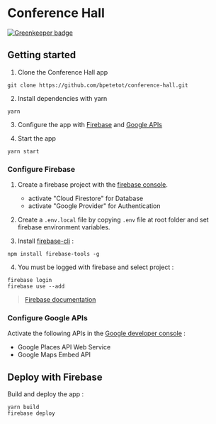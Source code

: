 # Conference Hall

[![Greenkeeper badge](https://badges.greenkeeper.io/bpetetot/conference-hall.svg)](https://greenkeeper.io/)

## Getting started

1. Clone the Conference Hall app
```
git clone https://github.com/bpetetot/conference-hall.git
```

2. Install dependencies with yarn
```
yarn
```

3. Configure the app with [Firebase](#configure-firebase) and [Google APIs](#configure-google-apis)

4. Start the app
```
yarn start
```

### Configure Firebase

1. Create a firebase project with the [firebase console](https://console.firebase.google.com).
   - activate "Cloud Firestore" for Database
   - activate "Google Provider" for Authentication

2. Create a `.env.local` file by copying `.env` file at root folder and set firebase environment variables.

3. Install [firebase-cli](https://firebase.google.com/docs/cli/) :
```
npm install firebase-tools -g
```

4. You must be logged with firebase and select project :
```
firebase login
firebase use --add
```

> [Firebase documentation](https://firebase.google.com/docs/web)

### Configure Google APIs

Activate the following APIs in the [Google developer console](https://console.developers.google.com/apis) :
* Google Places API Web Service
* Google Maps Embed API

## Deploy with Firebase

Build and deploy the app :
```
yarn build
firebase deploy
```
